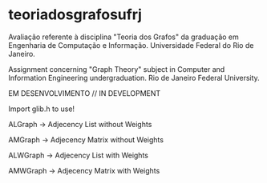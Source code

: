 # teoriadosgrafosufrj
Avaliação referente à disciplina "Teoria dos Grafos" da graduação em Engenharia de Computação e Informação.
Universidade Federal do Rio de Janeiro.

Assignment concerning "Graph Theory" subject in Computer and Information Engineering undergraduation.
Rio de Janeiro Federal University.

EM DESENVOLVIMENTO // IN DEVELOPMENT

Import glib.h to use!

ALGraph -> Adjecency List without Weights

AMGraph -> Adjecency Matrix without Weights

ALWGraph -> Adjecency List with Weights

AMWGraph -> Adjecency Matrix with Weights
